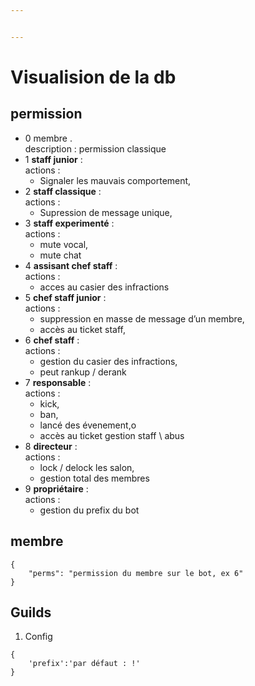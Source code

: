 ```yaml
---


---
```


<h1 id="visualision-de-la-db">Visualision de la db</h1>
<h2 id="permission">permission</h2>
<ul>
<li>0 membre .<br>
description : permission classique</li>
<li>1 <strong>staff junior</strong> :<br>
actions :
<ul>
<li>Signaler les mauvais comportement,</li>
</ul>
</li>
<li>2 <strong>staff classique</strong> :<br>
actions :
<ul>
<li>Supression de message unique,</li>
</ul>
</li>
<li>3 <strong>staff experimenté</strong> :<br>
actions :
<ul>
<li>mute vocal,</li>
<li>mute chat</li>
</ul>
</li>
<li>4 <strong>assisant chef staff</strong> :<br>
actions :
<ul>
<li>acces au casier des infractions</li>
</ul>
</li>
<li>5 <strong>chef staff junior</strong> :<br>
actions :
<ul>
<li>suppression en masse de message d’un membre,</li>
<li>accès au ticket staff,</li>
</ul>
</li>
<li>6 <strong>chef staff</strong> :<br>
actions :
<ul>
<li>gestion du casier des infractions,</li>
<li>peut rankup / derank</li>
</ul>
</li>
<li>7 <strong>responsable</strong> :<br>
actions :
<ul>
<li>kick,</li>
<li>ban,</li>
<li>lancé des évenement,o</li>
<li>accès au ticket gestion staff \ abus</li>
</ul>
</li>
<li>8 <strong>directeur</strong> :<br>
actions :
<ul>
<li>lock / delock les salon,</li>
<li>gestion total des membres</li>
</ul>
</li>
<li>9 <strong>propriétaire</strong> :<br>
actions :
<ul>
<li>gestion du prefix du bot</li>
</ul>
</li>
</ul>
<h2 id="membre">membre</h2>
<pre class=" language-json"><code class="prism  language-json"><span class="token punctuation">{</span>
	<span class="token string">"perms"</span><span class="token punctuation">:</span> <span class="token string">"permission du membre sur le bot, ex 6"</span>
<span class="token punctuation">}</span>
</code></pre>
<h2 id="guilds">Guilds</h2>
<ol>
<li>Config</li>
</ol>
<pre class=" language-json"><code class="prism  language-json"><span class="token punctuation">{</span>
	<span class="token string">'prefix'</span><span class="token punctuation">:</span><span class="token string">'par défaut : !'</span>
<span class="token punctuation">}</span>
</code></pre>

